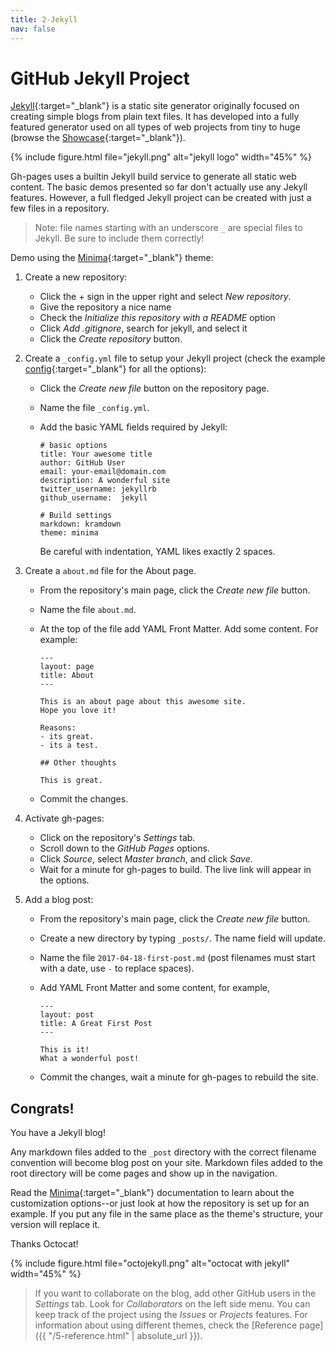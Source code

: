 ```yaml
---
title: 2-Jekyll
nav: false
---
```


# GitHub Jekyll Project

[Jekyll](https://jekyllrb.com/){:target="_blank"} is a static site generator originally focused on creating simple blogs from plain text files.
It has developed into a fully featured generator used on all types of web projects from tiny to huge (browse the [Showcase](https://jekyllrb.com/showcase/){:target="_blank"}).

{% include figure.html file="jekyll.png" alt="jekyll logo" width="45%" %}

Gh-pages uses a builtin Jekyll build service to generate all static web content.
The basic demos presented so far don't actually use any Jekyll features.
However, a full fledged Jekyll project can be created with just a few files in a repository.

> Note: file names starting with an underscore `_` are special files to Jekyll. 
> Be sure to include them correctly!

Demo using the [Minima](https://github.com/jekyll/minima){:target="_blank"} theme:

1. Create a new repository: 
   
   - Click the + sign in the upper right and select *New repository*. 
   - Give the repository a nice name
   - Check the *Initialize this repository with a README* option
   - Click *Add .gitignore*, search for jekyll, and select it
   - Click the *Create repository* button.

2. Create a `_config.yml` file to setup your Jekyll project (check the example [config](https://github.com/jekyll/minima/blob/master/_config.yml){:target="_blank"} for all the options):
   
   - Click the *Create new file* button on the repository page.
   
   - Name the file `_config.yml`.
   
   - Add the basic YAML fields required by Jekyll:
     
     ```
     # basic options
     title: Your awesome title
     author: GitHub User
     email: your-email@domain.com
     description: A wonderful site
     twitter_username: jekyllrb
     github_username:  jekyll
     
     # Build settings
     markdown: kramdown
     theme: minima
     ```
     
     Be careful with indentation, YAML likes exactly 2 spaces.

3. Create a `about.md` file for the About page.
   
   - From the repository's main page, click the *Create new file* button.
   
   - Name the file `about.md`.
   
   - At the top of the file add YAML Front Matter. Add some content. For example:
     
     ```
     ---
     layout: page
     title: About
     ---
     
     This is an about page about this awesome site.
     Hope you love it!
     
     Reasons:
     - its great.
     - its a test.
     
     ## Other thoughts
     
     This is great.
     ```
   
   - Commit the changes.

4. Activate gh-pages:
   
   - Click on the repository's *Settings* tab.
   - Scroll down to the *GitHub Pages* options.
   - Click *Source*, select *Master branch*, and click *Save*. 
   - Wait for a minute for gh-pages to build. The live link will appear in the options.

5. Add a blog post:
   
   - From the repository's main page, click the *Create new file* button.
   
   - Create a new directory by typing `_posts/`. The name field will update.
   
   - Name the file `2017-04-18-first-post.md` (post filenames must start with a date, use `-` to replace spaces).
   
   - Add YAML Front Matter and some content, for example,
     
     ```
     ---
     layout: post
     title: A Great First Post
     ---
     
     This is it!
     What a wonderful post!
     ```
   
   - Commit the changes, wait a minute for gh-pages to rebuild the site.

## Congrats!

You have a Jekyll blog!

Any markdown files added to the `_post` directory with the correct filename convention will become blog post on your site. 
Markdown files added to the root directory will be come pages and show up in the navigation.

Read the [Minima](https://github.com/jekyll/minima){:target="_blank"} documentation to learn about the customization options--or just look at how the repository is set up for an example. 
If you put any file in the same place as the theme's structure, your version will replace it. 

Thanks Octocat!

{% include figure.html file="octojekyll.png" alt="octocat with jekyll" width="45%" %}

> If you want to collaborate on the blog, add other GitHub users in the *Settings* tab. Look for *Collaborators* on the left side menu.
> You can keep track of the project using the *Issues* or *Projects* features.
> For information about using different themes, check the [Reference page]({{ "/5-reference.html" | absolute_url }}).
